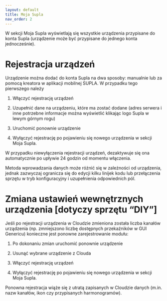 ```yaml
---
layout: default
title: Moja Supla
nav_order: 2
---
```


W sekcji Moja Supla wyświetlają się wszystkie urządzenia przypisane do konta Supla (urządzenie może być przypisane do jednego konta jednocześnie).

# Rejestracja urządzeń

Urządzenie można dodać do konta Supla na dwa sposoby: manualnie lub za pomocą kreatora w aplikacji mobilnej SUPLA. W przypadku tego pierwszego należy

1. Włączyć rejestrację urządzeń

2. Uzupełnić dane na urządzeniu, które ma zostać dodane (adres serwera i inne potrzebne informacje można wyświetlić klikając logo Supla w lewym górnym rogu)

3. Uruchomić ponownie urządzenie

4. Wyłączyć rejestrację po pojawieniu się nowego urządzenia w sekcji Moja Supla.

W przypadku niewyłączenia rejestracji urządzeń, dezaktywuje się ona automatycznie po upływie 24 godzin od momentu włączenia. 

Metoda wprowadzania danych może różnić się w zależności od urządzenia, jednak zazwyczaj ogranicza się do edycji kilku linijek kodu lub przełączenia sprzętu w tryb konfiguracyjny i uzupełnienia odpowiednich pól.

# Zmiana ustawień wewnętrznych urządzenia \[dotyczy sprzętu “DIY”]

Jeśli po rejestracji urządzenia w Cloudzie zmieniona została liczba kanałów urządzenia (np. zmniejszono liczbę dostępnych przekaźników w GUI Genericu) konieczne jest ponowne zarejestrowanie modułu:

1. Po dokonaniu zmian uruchomić ponownie urządzenie

2. Usunąć wybrane urządzenie z Clouda

3. Włączyć rejestrację urządzeń

4. Wyłączyć rejestrację po pojawieniu się nowego urządzenia w sekcji Moja Supla.

Ponowna rejestracja wiąże się z utratą zapisanych w Cloudzie danych (m.in. nazw kanałów, ikon czy przypisanych harmonogramów).

